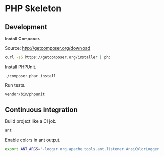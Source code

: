 # PHP Skeleton


## Development

Install Composer.

Source: http://getcomposer.org/download

```sh
curl -sS https://getcomposer.org/installer | php
```

Install PHPUnit.

```sh
./composer.phar install
```

Run tests.

```sh
vendor/bin/phpunit
```


## Continuous integration

Build project like a CI job.

```sh
ant
```

Enable colors in ant output.

```sh
export ANT_ARGS='-logger org.apache.tools.ant.listener.AnsiColorLogger'
```
